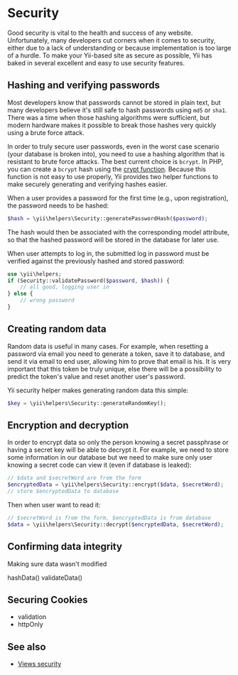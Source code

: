 Security
========

Good security is vital to the health and success of any website. Unfortunately, many developers  cut corners when it comes to security, either due to a lack of understanding or because implementation is too large of a hurdle. To make your Yii-based site as secure as possible, Yii has baked in several excellent and easy to use security features.

Hashing and verifying passwords
-------------------------------

Most developers know that passwords cannot be stored in plain text, but many developers believe it's still safe to hash passwords using `md5` or `sha1`. There was a time when those hashing algorithms were sufficient, but modern hardware makes it possible to break those hashes very quickly using a brute force attack.

In order to truly secure user passwords, even in the worst case scenario (your database is broken into), you need to use a hashing algorithm that is resistant to brute force attacks. The best current choice is `bcrypt`. In PHP, you can create a `bcrypt` hash  using the [crypt function](http://php.net/manual/en/function.crypt.php). Because this function is not easy to use properly, Yii provides two helper functions to make securely generating and verifying hashes easier.

When a user provides a password for the first time (e.g., upon registration), the password needs to be hashed:

```php
$hash = \yii\helpers\Security::generatePasswordHash($password);
```

The hash would then be associated with the corresponding model attribute, so that the hashed password will be stored in the database for later use.

When user attempts to log in, the submitted log in password must be verified against the previously hashed and stored password:

```php
use \yii\helpers;
if (Security::validatePassword($password, $hash)) {
	// all good, logging user in
} else {
	// wrong password
}
```


Creating random data
-----------

Random data is useful in many cases. For example, when resetting a password via email you need to generate a token,
save it to database, and send it via email to end user, allowing him to prove that email is his. It is very
important that this token be truly unique, else there will be a possibility to predict the token's value and reset another user's
password.

Yii security helper makes generating random data this simple:

```php
$key = \yii\helpers\Security::generateRandomKey();
```

Encryption and decryption
-------------------------

In order to encrypt data so only the person knowing a secret passphrase or having a secret key will be able to decrypt it.
For example, we need to store some information in our database but we need to make sure only user knowing a secret code
can view it (even if database is leaked):


```php
// $data and $secretWord are from the form
$encryptedData = \yii\helpers\Security::encrypt($data, $secretWord);
// store $encryptedData to database
```

Then when user want to read it:

```php
// $secretWord is from the form, $encryptedData is from database
$data = \yii\helpers\Security::decrypt($encryptedData, $secretWord);
```

Confirming data integrity
--------------------------------

Making sure data wasn't modified

hashData()
validateData()


Securing Cookies
----------------

- validation
- httpOnly

See also
--------

- [Views security](view.md#security)

